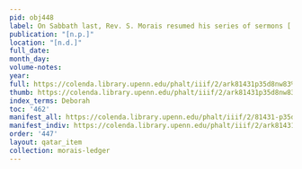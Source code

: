 ```yaml
---
pid: obj448
label: On Sabbath last, Rev. S. Morais resumed his series of sermons [...].
publication: "[n.p.]"
location: "[n.d.]"
full_date:
month_day:
volume-notes:
year:
full: https://colenda.library.upenn.edu/phalt/iiif/2/ark81431p35d8nw83%2FSHA256E-s7738207--41a00f708e8f9bd3a3e3479862883f04dfc40ebc13995b2ad6d982bc1ae04a5b.jpeg/full/3500,/0/default.jpg
thumb: https://colenda.library.upenn.edu/phalt/iiif/2/ark81431p35d8nw83%2FSHA256E-s7738207--41a00f708e8f9bd3a3e3479862883f04dfc40ebc13995b2ad6d982bc1ae04a5b.jpeg/full/!200,200/0/default.jpg
index_terms: Deborah
toc: '462'
manifest_all: https://colenda.library.upenn.edu/phalt/iiif/2/81431-p35d8nw83/manifest
manifest_indiv: https://colenda.library.upenn.edu/phalt/iiif/2/ark81431p35d8nw83%2FSHA256E-s7738207--41a00f708e8f9bd3a3e3479862883f04dfc40ebc13995b2ad6d982bc1ae04a5b.jpeg
order: '447'
layout: qatar_item
collection: morais-ledger
---
```

